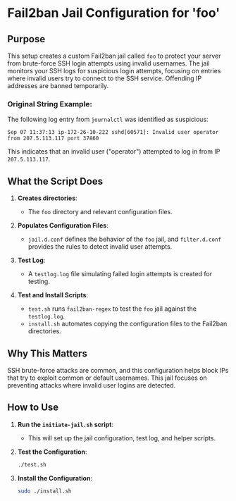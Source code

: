 # Fail2ban Jail Configuration for 'foo'

## Purpose

This setup creates a custom Fail2ban jail called `foo` to protect your server from brute-force SSH login attempts using invalid usernames. The jail monitors your SSH logs for suspicious login attempts, focusing on entries where invalid users try to connect to the SSH service. Offending IP addresses are banned temporarily.

### Original String Example:

The following log entry from `journalctl` was identified as suspicious:

```
Sep 07 11:37:13 ip-172-26-10-222 sshd[60571]: Invalid user operator from 207.5.113.117 port 37860
```

This indicates that an invalid user ("operator") attempted to log in from IP `207.5.113.117`.

## What the Script Does

1. **Creates directories**: 
   - The `foo` directory and relevant configuration files.
   
2. **Populates Configuration Files**: 
   - `jail.d.conf` defines the behavior of the `foo` jail, and `filter.d.conf` provides the rules to detect invalid user attempts.

3. **Test Log**: 
   - A `testlog.log` file simulating failed login attempts is created for testing.

4. **Test and Install Scripts**:
   - `test.sh` runs `fail2ban-regex` to test the `foo` jail against the `testlog.log`.
   - `install.sh` automates copying the configuration files to the Fail2ban directories.

## Why This Matters

SSH brute-force attacks are common, and this configuration helps block IPs that try to exploit common or default usernames. This jail focuses on preventing attacks where invalid user logins are detected.

## How to Use

1. **Run the `initiate-jail.sh` script**: 
   - This will set up the jail configuration, test log, and helper scripts.

2. **Test the Configuration**:
   ```bash
   ./test.sh
   ```

3. **Install the Configuration**:
   ```bash
   sudo ./install.sh
   ```

